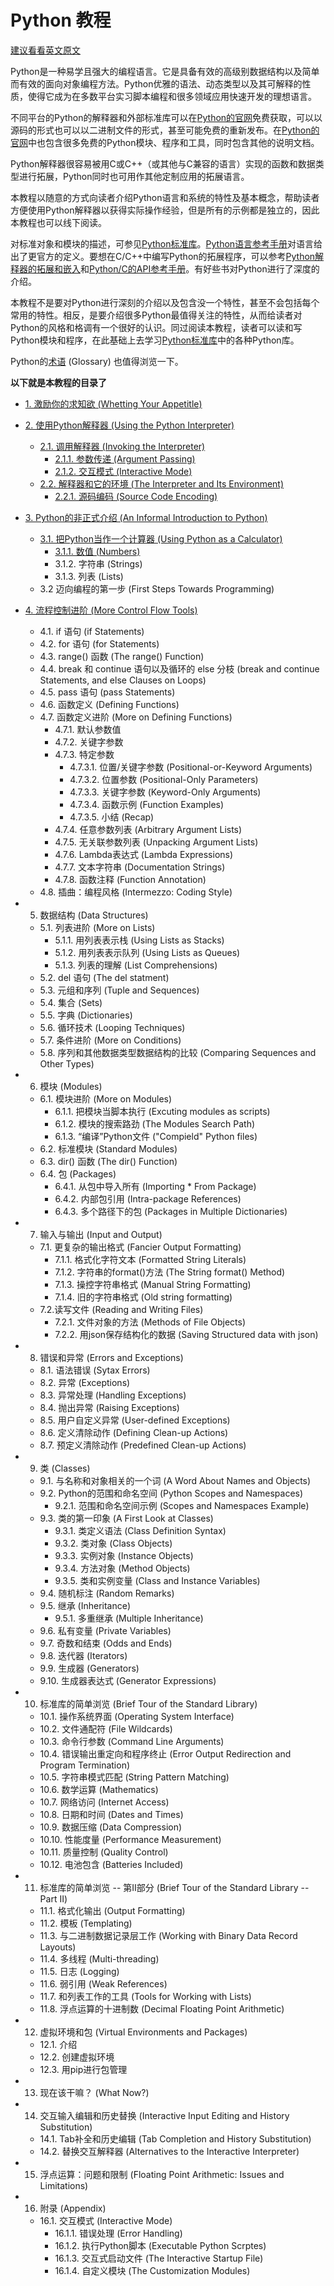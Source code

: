 # Python 教程
[建议看看英文原文](https://docs.python.org/3.8/tutorial/index.html)

Python是一种易学且强大的编程语言。它是具备有效的高级别数据结构以及简单而有效的面向对象编程方法。Python优雅的语法、动态类型以及其可解释的性质，使得它成为在多数平台实习脚本编程和很多领域应用快速开发的理想语言。

不同平台的Python的解释器和外部标准库可以在[Python的官网](https://www.python.org/)免费获取，可以以源码的形式也可以以二进制文件的形式，甚至可能免费的重新发布。在[Python的官网](https://www.python.org/)中也包含很多免费的Python模块、程序和工具，同时包含其他的说明文档。

Python解释器很容易被用C或C++（或其他与C兼容的语言）实现的函数和数据类型进行拓展，Python同时也可用作其他定制应用的拓展语言。

本教程以随意的方式向读者介绍Python语言和系统的特性及基本概念，帮助读者方便使用Python解释器以获得实际操作经验，但是所有的示例都是独立的，因此本教程也可以线下阅读。

对标准对象和模块的描述，可参见[Python标准库](https://docs.python.org/3.8/library/index.html#library-index)。[Python语言参考手册](https://docs.python.org/3.8/reference/index.html#reference-index)对语言给出了更官方的定义。要想在C/C++中编写Python的拓展程序，可以参考[Python解释器的拓展和嵌入](https://docs.python.org/3.8/extending/index.html#extending-index)和[Python/C的API参考手册](https://docs.python.org/3.8/c-api/index.html#c-api-index)。有好些书对Python进行了深度的介绍。

本教程不是要对Python进行深刻的介绍以及包含没一个特性，甚至不会包括每个常用的特性。相反，是要介绍很多Python最值得关注的特性，从而给读者对Python的风格和格调有一个很好的认识。同过阅读本教程，读者可以读和写Python模块和程序，在此基础上去学习[Python标准库](https://docs.python.org/3.8/library/index.html#library-index)中的各种Python库。

Python的[术语](https://docs.python.org/3.8/glossary.html#glossary) (Glossary) 也值得浏览一下。

**以下就是本教程的目录了**

- [1. 激励你的求知欲 (Whetting Your Appetitle)](./documents/chap1/1.激励你的求知欲-Whetting_Your_Appetitle.md)
- [2. 使用Python解释器 (Using the Python Interpreter)](./documents/chap2/2.使用Python解释器-Using_the_Python_Interpreter.md)
    - [2.1. 调用解释器 (Invoking the Interpreter)](./documents/chap2/2.使用Python解释器-Using_the_Python_Interpreter.md)
        - [2.1.1. 参数传递 (Argument Passing)](./documents/chap2/2.使用Python解释器-Using_the_Python_Interpreter.md)
        - [2.1.2. 交互模式 (Interactive Mode)](./documents/chap2/2.使用Python解释器-Using_the_Python_Interpreter.md)
    - [2.2. 解释器和它的环境 (The Interpreter and Its Environment)](./documents/chap2/2.使用Python解释器-Using_the_Python_Interpreter.md)
        - [2.2.1. 源码编码 (Source Code Encoding)](./documents/chap2/2.使用Python解释器-Using_the_Python_Interpreter.md)
- [3. Python的非正式介绍 (An Informal Introduction to Python)](./documents/chap1/3.Python的非正式介绍-An_Informal_Introduction_to_Python.md)
    
    - [3.1. 把Python当作一个计算器 (Using Python as a Calculator)](./documents/chap1/3.Python的非正式介绍-An_Informal_Introduction_to_Python.md)
        - [3.1.1. 数值 (Numbers)](./documents/chap1/3.Python的非正式介绍-An_Informal_Introduction_to_Python.md)
        - 3.1.2. 字符串 (Strings)
        - 3.1.3. 列表 (Lists)
    - 3.2 迈向编程的第一步 (First Steps Towards Programming)
- [4. 流程控制进阶 (More Control Flow Tools)](./documents/chap1/4.流程控制进阶-More_Control_Flow_Tools.md)
    - 4.1. if 语句 (if Statements)
    - 4.2. for 语句 (for Statements)
    - 4.3. range() 函数 (The range() Function)
    - 4.4. break 和 continue 语句以及循环的 else 分枝 (break and continue Statements, and else Clauses on Loops)
    - 4.5. pass 语句 (pass Statements)
    - 4.6. 函数定义 (Defining Functions)
    - 4.7. 函数定义进阶 (More on Defining Functions)
        - 4.7.1. 默认参数值
        - 4.7.2. 关键字参数
        - 4.7.3. 特定参数
            - 4.7.3.1. 位置/关键字参数 (Positional-or-Keyword Arguments)
            - 4.7.3.2. 位置参数 (Positional-Only Parameters)
            - 4.7.3.3. 关键字参数 (Keyword-Only Arguments)
            - 4.7.3.4. 函数示例 (Function Examples)
            - 4.7.3.5. 小结 (Recap)
        - 4.7.4. 任意参数列表 (Arbitrary Argument Lists)
        - 4.7.5. 无关联参数列表 (Unpacking Argument  Lists)
        - 4.7.6. Lambda表达式 (Lambda Expressions)
        - 4.7.7. 文本字符串 (Documentation Strings)
        - 4.7.8. 函数注释 (Function Annotation)
    - 4.8. 插曲：编程风格 (Intermezzo: Coding Style)
- 5. 数据结构 (Data Structures)
    - 5.1. 列表进阶 (More on Lists)
        - 5.1.1. 用列表表示栈 (Using Lists as Stacks)
        - 5.1.2. 用列表表示队列 (Using Lists as Queues)
        - 5.1.3. 列表的理解 (List Comprehensions)
    - 5.2. del 语句 (The del statment)
    - 5.3. 元组和序列 (Tuple and Sequences)
    - 5.4. 集合 (Sets)
    - 5.5. 字典 (Dictionaries)
    - 5.6. 循环技术 (Looping Techniques)
    - 5.7. 条件进阶 (More on Conditions)
    - 5.8. 序列和其他数据类型数据结构的比较 (Comparing Sequences and Other Types)
- 6. 模块 (Modules)
    - 6.1. 模块进阶 (More on Modules)
        - 6.1.1. 把模块当脚本执行 (Excuting modules as scripts)
        - 6.1.2. 模块的搜索路劲 (The Modules Search Path)
        - 6.1.3. “编译”Python文件 ("Compield" Python files)
    - 6.2. 标准模块 (Standard Modules)
    - 6.3. dir() 函数 (The dir() Function)
    - 6.4. 包 (Packages)
        - 6.4.1. 从包中导入所有 (Importing * From Package)
        - 6.4.2. 内部包引用 (Intra-package References)
        - 6.4.3. 多个路径下的包 (Packages in Multiple Dictionaries)
- 7. 输入与输出 (Input and Output)
    - 7.1. 更复杂的输出格式 (Fancier Output Formatting)
        - 7.1.1. 格式化字符文本 (Formatted String Literals)
        - 7.1.2. 字符串的format()方法 (The String format() Method)
        - 7.1.3. 操控字符串格式 (Manual String Formatting)
        - 7.1.4. 旧的字符串格式 (Old string formatting)
    - 7.2.读写文件 (Reading and Writing Files)
        - 7.2.1. 文件对象的方法 (Methods of File Objects)
        - 7.2.2. 用json保存结构化的数据 (Saving Structured data with json)
- 8. 错误和异常 (Errors and Exceptions)
    - 8.1. 语法错误 (Sytax Errors)
    - 8.2. 异常 (Exceptions)
    - 8.3. 异常处理 (Handling Exceptions)
    - 8.4. 抛出异常 (Raising Exceptions)
    - 8.5. 用户自定义异常 (User-defined Exceptions)
    - 8.6. 定义清除动作 (Defining Clean-up Actions)
    - 8.7. 预定义清除动作 (Predefined Clean-up Actions)
- 9. 类 (Classes)
    - 9.1. 与名称和对象相关的一个词 (A Word About Names and Objects)
    - 9.2. Python的范围和命名空间 (Python Scopes and Namespaces)
        - 9.2.1. 范围和命名空间示例 (Scopes and Namespaces Example)
    - 9.3. 类的第一印象 (A First Look at Classes)
        - 9.3.1. 类定义语法 (Class Definition Syntax)
        - 9.3.2. 类对象 (Class Objects)
        - 9.3.3. 实例对象 (Instance Objects)
        - 9.3.4. 方法对象 (Method Objects)
        - 9.3.5. 类和实例变量 (Class and Instance Variables)
    - 9.4. 随机标注 (Random Remarks)
    - 9.5. 继承 (Inheritance)
        - 9.5.1. 多重继承 (Multiple Inheritance)
    - 9.6. 私有变量 (Private Variables)
    - 9.7. 奇数和结束 (Odds and Ends)
    - 9.8. 迭代器 (Iterators)
    - 9.9. 生成器 (Generators)
    - 9.10. 生成器表达式 (Generator Expressions)
- 10. 标准库的简单浏览 (Brief Tour of the Standard Library)
    - 10.1. 操作系统界面 (Operating System Interface)
    - 10.2. 文件通配符 (File Wildcards)
    - 10.3. 命令行参数 (Command Line Arguments)
    - 10.4. 错误输出重定向和程序终止 (Error Output Redirection and Program Termination)
    - 10.5. 字符串模式匹配 (String Pattern Matching)
    - 10.6. 数学运算 (Mathematics)
    - 10.7. 网络访问 (Internet Access)
    - 10.8. 日期和时间 (Dates and Times)
    - 10.9. 数据压缩 (Data Compression)
    - 10.10. 性能度量 (Performance Measurement)
    - 10.11. 质量控制 (Quality Control)
    - 10.12. 电池包含 (Batteries Included)
- 11. 标准库的简单浏览 -- 第II部分 (Brief Tour of the Standard Library -- Part II)
    - 11.1. 格式化输出 (Output Formatting)
    - 11.2. 模板 (Templating)
    - 11.3. 与二进制数据记录层工作 (Working with Binary Data Record Layouts)
    - 11.4. 多线程 (Multi-threading)
    - 11.5. 日志 (Logging)
    - 11.6. 弱引用 (Weak References)
    - 11.7. 和列表工作的工具 (Tools for Working with Lists)
    - 11.8. 浮点运算的十进制数 (Decimal Floating Point Arithmetic)
- 12. 虚拟环境和包 (Virtual Environments and Packages)
    - 12.1. 介绍
    - 12.2. 创建虚拟环境
    - 12.3. 用pip进行包管理
- 13. 现在该干嘛？ (What Now?)
- 14. 交互输入编辑和历史替换 (Interactive Input Editing and History Substitution)
    - 14.1. Tab补全和历史编辑 (Tab Completion and History Substitution)
    - 14.2. 替换交互解释器 (Alternatives to the Interactive Interpreter)
- 15. 浮点运算：问题和限制 (Floating Point Arithmetic: Issues and Limitations)
- 16. 附录 (Appendix)
    - 16.1. 交互模式 (Interactive Mode)
        - 16.1.1. 错误处理 (Error Handling)
        - 16.1.2. 执行Python脚本 (Executable Python Scrptes)
        - 16.1.3. 交互式启动文件 (The Interactive Startup File)
        - 16.1.4. 自定义模块 (The Customization Modules)
